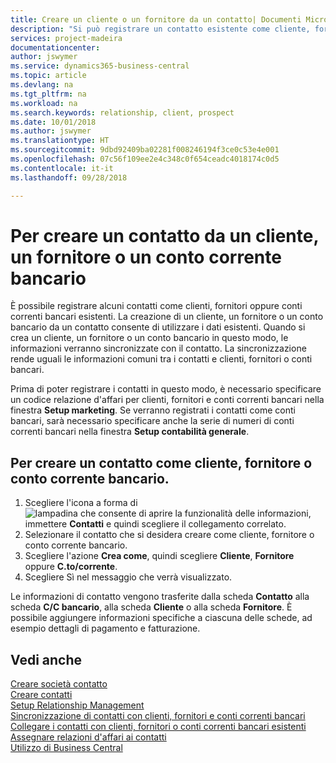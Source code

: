 ```yaml
---
title: Creare un cliente o un fornitore da un contatto| Documenti Microsoft
description: "Si può registrare un contatto esistente come cliente, fornitore o conto corrente bancario utilizzando i dati esistenti e specificando la relazione d'affari."
services: project-madeira
documentationcenter: 
author: jswymer
ms.service: dynamics365-business-central
ms.topic: article
ms.devlang: na
ms.tgt_pltfrm: na
ms.workload: na
ms.search.keywords: relationship, client, prospect
ms.date: 10/01/2018
ms.author: jswymer
ms.translationtype: HT
ms.sourcegitcommit: 9dbd92409ba02281f008246194f3ce0c53e4e001
ms.openlocfilehash: 07c56f109ee2e4c348c0f654ceadc4018174c0d5
ms.contentlocale: it-it
ms.lasthandoff: 09/28/2018

---
```

# <a name="create-a-customer-vendor-or-bank-account-from-a-contact"></a>Per creare un contatto da un cliente, un fornitore o un conto corrente bancario
È possibile registrare alcuni contatti come clienti, fornitori oppure conti correnti bancari esistenti. La creazione di un cliente, un fornitore o un conto bancario da un contatto consente di utilizzare i dati esistenti. Quando si crea un cliente, un fornitore o un conto bancario in questo modo, le informazioni verranno sincronizzate con il contatto. La sincronizzazione rende uguali le informazioni comuni tra i contatti e clienti, fornitori o conti bancari.

Prima di poter registrare i contatti in questo modo, è necessario specificare un codice relazione d'affari per clienti, fornitori e conti correnti bancari nella finestra **Setup marketing**. Se verranno registrati i contatti come conti bancari, sarà necessario specificare anche la serie di numeri di conti correnti bancari nella finestra **Setup contabilità generale**.

## <a name="to-create-a-contact-as-a-customer-vendor-or-bank-account"></a>Per creare un contatto come cliente, fornitore o conto corrente bancario.
1. Scegliere l'icona a forma di ![lampadina che consente di aprire la funzionalità delle informazioni](media/ui-search/search_small.png "Informazioni sull'operazione che si desidera eseguire"), immettere **Contatti** e quindi scegliere il collegamento correlato.
2. Selezionare il contatto che si desidera creare come cliente, fornitore o conto corrente bancario.
3. Scegliere l'azione **Crea come**, quindi scegliere **Cliente**, **Fornitore** oppure **C.to/corrente**.
4. Scegliere Sì nel messaggio che verrà visualizzato.

Le informazioni di contatto vengono trasferite dalla scheda **Contatto** alla scheda **C/C bancario**, alla scheda **Cliente** o alla scheda **Fornitore**. È possibile aggiungere informazioni specifiche a ciascuna delle schede, ad esempio dettagli di pagamento e fatturazione.

## <a name="see-also"></a>Vedi anche
[Creare società contatto](marketing-create-contact-companies.md)  
[Creare contatti](marketing-create-contact-persons.md)  
[Setup Relationship Management](marketing-setup-marketing.md)  
[Sincronizzazione di contatti con clienti, fornitori e conti correnti bancari](marketing-synchronize-contacts-customers-vendors-bank-accounts.md)  
[Collegare i contatti con clienti, fornitori o conti correnti bancari esistenti](marketing-how-link-contact.md)  
[Assegnare relazioni d'affari ai contatti](marketing-business-relations.md#AssignBusRelContact)  
[Utilizzo di Business Central](ui-work-product.md)

